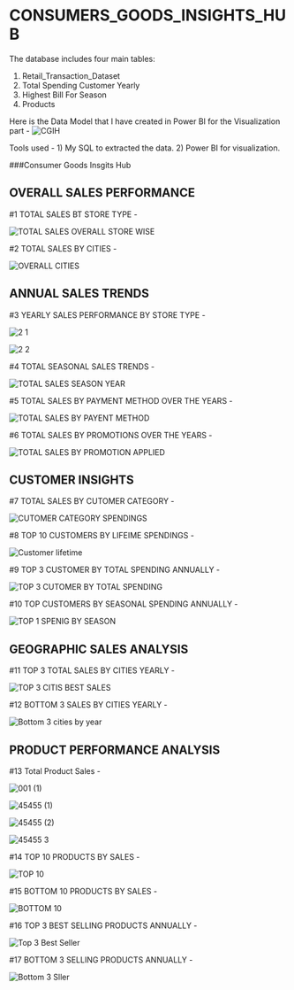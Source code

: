 # CONSUMERS_GOODS_INSIGHTS_HUB

The database includes four main tables:
1. Retail_Transaction_Dataset
2. Total Spending Customer Yearly
3. Highest Bill For Season
4. Products 

Here is the Data Model that I have created in Power BI for the Visualization part -
![CGIH](https://github.com/SubratKhare1/CONSUMERS_GOODS_INSIGHTS_HUB/assets/167521755/fc9f605d-78d9-4ef6-a37f-c31cbc247cba)

Tools used - 1) My SQL to extracted the data.
             2) Power BI for visualization.


###Consumer Goods Insgits Hub

## OVERALL SALES PERFORMANCE 
 
#1 TOTAL SALES BT STORE TYPE - 

![TOTAL SALES OVERALL STORE WISE](https://github.com/SubratKhare1/CONSUMERS_GOODS_INSIGHTS_HUB/assets/167521755/b836a6cc-c687-4018-9e04-eabab02cec2c)



#2 TOTAL SALES BY CITIES -

![OVERALL CITIES](https://github.com/SubratKhare1/CONSUMERS_GOODS_INSIGHTS_HUB/assets/167521755/0faa7e5e-63ed-4904-bb6e-d72279227ec4)



## ANNUAL SALES TRENDS

#3 YEARLY SALES PERFORMANCE BY STORE TYPE -

![2 1](https://github.com/SubratKhare1/CONSUMERS_GOODS_INSIGHTS_HUB/assets/167521755/c799b3ae-8707-48c2-93fc-c03fb52e981a)

![2 2](https://github.com/SubratKhare1/CONSUMERS_GOODS_INSIGHTS_HUB/assets/167521755/4ca16fd8-08fe-4a6a-ba0e-ae0ff269ab34)



#4 TOTAL SEASONAL SALES TRENDS -

![TOTAL SALES SEASON YEAR](https://github.com/SubratKhare1/CONSUMERS_GOODS_INSIGHTS_HUB/assets/167521755/ac9dd5b4-31e9-414a-a6e8-c6b22b691f69)




#5 TOTAL SALES BY PAYMENT METHOD OVER THE YEARS -

![TOTAL SALES BY PAYENT METHOD](https://github.com/SubratKhare1/CONSUMERS_GOODS_INSIGHTS_HUB/assets/167521755/880e81a5-fd3e-48f0-8bdd-e85ceb811dfd)




#6 TOTAL SALES BY PROMOTIONS OVER THE YEARS -

![TOTAL SALES BY PROMOTION APPLIED](https://github.com/SubratKhare1/CONSUMERS_GOODS_INSIGHTS_HUB/assets/167521755/718c33c1-0aba-4968-a5e9-d062ef5d2e4a)




## CUSTOMER INSIGHTS

#7 TOTAL SALES BY CUTOMER CATEGORY -

![CUTOMER CATEGORY SPENDINGS](https://github.com/SubratKhare1/CONSUMERS_GOODS_INSIGHTS_HUB/assets/167521755/78ace884-1a0c-45bd-91cd-8bd2a28f07e4)




#8 TOP 10 CUSTOMERS BY LIFEIME SPENDINGS -

![Customer lifetime](https://github.com/SubratKhare1/CONSUMERS_GOODS_INSIGHTS_HUB/assets/167521755/61c2ace7-0495-41e1-bbaf-24a2dc4a220b)




#9 TOP 3 CUSTOMER BY TOTAL SPENDING ANNUALLY -

![TOP 3 CUTOMER BY TOTAL SPENDING](https://github.com/SubratKhare1/CONSUMERS_GOODS_INSIGHTS_HUB/assets/167521755/733719c4-7773-4a60-beff-4a3d07d2b912)




#10 TOP CUSTOMERS BY SEASONAL SPENDING ANNUALLY -

![TOP 1 SPENIG BY SEASON](https://github.com/SubratKhare1/CONSUMERS_GOODS_INSIGHTS_HUB/assets/167521755/c1e198c8-eb2c-426b-aec5-c7bcdce39a60)




## GEOGRAPHIC SALES ANALYSIS

#11 TOP 3 TOTAL SALES BY CITIES YEARLY -

![TOP 3 CITIS BEST SALES](https://github.com/SubratKhare1/CONSUMERS_GOODS_INSIGHTS_HUB/assets/167521755/4cc1ffde-4472-4978-b742-9819c68c2c4d)




#12 BOTTOM 3 SALES BY CITIES YEARLY -

![Bottom 3 cities by year](https://github.com/SubratKhare1/CONSUMERS_GOODS_INSIGHTS_HUB/assets/167521755/413f42ce-92ce-42fd-bee9-693dce3f76a0)




## PRODUCT PERFORMANCE ANALYSIS

#13 Total Product Sales - 

![001 (1)](https://github.com/SubratKhare1/CONSUMERS_GOODS_INSIGHTS_HUB/assets/167521755/3d5d438f-73bd-4a2e-b1b4-b01da93ce20c)

![45455 (1)](https://github.com/SubratKhare1/CONSUMERS_GOODS_INSIGHTS_HUB/assets/167521755/4bd0a916-a974-49e0-8d29-fd93334420f3)

![45455 (2)](https://github.com/SubratKhare1/CONSUMERS_GOODS_INSIGHTS_HUB/assets/167521755/8721081a-a3f8-400b-b9d1-d3fa6949635a)

![45455 3](https://github.com/SubratKhare1/CONSUMERS_GOODS_INSIGHTS_HUB/assets/167521755/214f81e8-a7f9-4cd8-966a-ac0ab27b5565)




#14 TOP 10 PRODUCTS BY SALES -

![TOP 10](https://github.com/SubratKhare1/CONSUMERS_GOODS_INSIGHTS_HUB/assets/167521755/55985dd7-95c1-462a-8bf3-256fc7a07614)




#15 BOTTOM 10 PRODUCTS BY SALES -

![BOTTOM 10](https://github.com/SubratKhare1/CONSUMERS_GOODS_INSIGHTS_HUB/assets/167521755/1011d1f6-2d0b-4a7d-9082-81190b1a7771)



#16 TOP 3 BEST SELLING PRODUCTS ANNUALLY -

![Top 3 Best Seller](https://github.com/SubratKhare1/CONSUMERS_GOODS_INSIGHTS_HUB/assets/167521755/f854959d-f11b-4102-b99a-3fbcfe77d585)




#17 BOTTOM 3 SELLING PRODUCTS ANNUALLY -

![Bottom 3 Sller](https://github.com/SubratKhare1/CONSUMERS_GOODS_INSIGHTS_HUB/assets/167521755/92a29047-9503-4298-a7a1-917d249ca6da)


